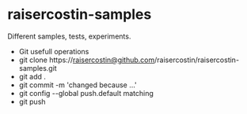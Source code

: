 raisercostin-samples
====================

Different samples, tests, experiments.


* Git usefull operations
 * git clone https://raisercostin@github.com/raisercostin/raisercostin-samples.git
 * git add .
 * git commit -m 'changed because ...'
 * git config --global push.default matching
 * git push